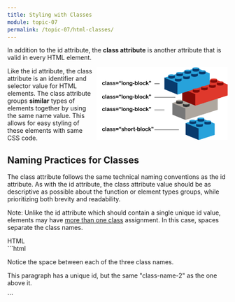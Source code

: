 ```yaml
---
title: Styling with Classes
module: topic-07
permalink: /topic-07/html-classes/
---
```


<div class="divider-heading"></div>

In addition to the id attribute, the **class attribute** is another attribute that is valid in every HTML element.

<div class="container-row">
  <img src="../img/legos-classes.png" alt="stacked building blocks with similar class names" title="Similar blocks can have the same class!" style="float: right; width:300px; margin-top: 0; " />

  <p>Like the id attribute, the class attribute is an identifier and selector value for HTML elements. The class attribute groups <b>similar</b> types of elements together by using the same name value. This allows for easy styling of these elements with same CSS code.</p>
</div>


<div class="divider-pg"></div>


## Naming Practices for Classes
The class attribute follows the same technical naming conventions as the id attribute. As with the id attribute, the class attribute value should be as descriptive as possible about the function or element types groups, while prioritizing both brevity and readability.

<span class="label label-info">Note:</span> Unlike the id attribute which should contain a single unique id value, elements may have <u>more than one class</u> assignment. In this case, spaces separate the class names.


<div class="code-heading">
  <span class="html">HTML</span>
</div>
```html
<div id="example-1" class="class-name-1 class-name-2 notice-the-space">
    <p>Notice the space between each of the three class names.</p>
</div>

<div id="example-2" class="class-name-2">
    <p>This paragraph has a unique id, but the same "class-name-2" as the one above it.</p>
</div>
```

